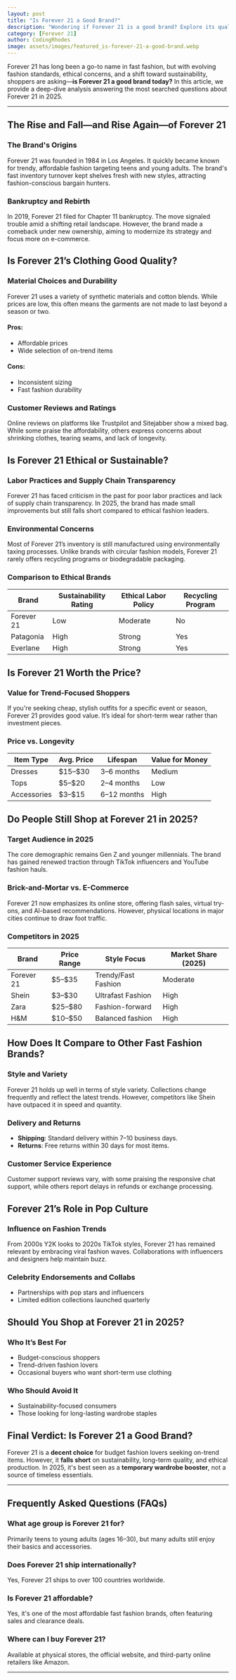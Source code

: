 ```yaml
---
layout: post
title: "Is Forever 21 a Good Brand?"
description: "Wondering if Forever 21 is a good brand? Explore its quality, ethics, pricing, and how it compares to other fast fashion labels in 2025."
category: [Forever 21]
author: CodingRhodes
image: assets/images/featured_is-forever-21-a-good-brand.webp
---
```


Forever 21 has long been a go-to name in fast fashion, but with evolving fashion standards, ethical concerns, and a shift toward sustainability, shoppers are asking—**is Forever 21 a good brand today?** In this article, we provide a deep-dive analysis answering the most searched questions about Forever 21 in 2025.

---

## The Rise and Fall—and Rise Again—of Forever 21

### The Brand's Origins

Forever 21 was founded in 1984 in Los Angeles. It quickly became known for trendy, affordable fashion targeting teens and young adults. The brand's fast inventory turnover kept shelves fresh with new styles, attracting fashion-conscious bargain hunters.

### Bankruptcy and Rebirth

In 2019, Forever 21 filed for Chapter 11 bankruptcy. The move signaled trouble amid a shifting retail landscape. However, the brand made a comeback under new ownership, aiming to modernize its strategy and focus more on e-commerce.

## Is Forever 21’s Clothing Good Quality?

<ins class="adsbygoogle"
     style="display:block"
     data-ad-client="ca-pub-2784742237479601"
     data-ad-slot="3760872290"
     data-ad-format="auto"
     data-full-width-responsive="true"></ins>
<script>
     (adsbygoogle = window.adsbygoogle || []).push({});
</script>

### Material Choices and Durability

Forever 21 uses a variety of synthetic materials and cotton blends. While prices are low, this often means the garments are not made to last beyond a season or two.

#### Pros:

* Affordable prices
* Wide selection of on-trend items

#### Cons:

* Inconsistent sizing
* Fast fashion durability

### Customer Reviews and Ratings

Online reviews on platforms like Trustpilot and Sitejabber show a mixed bag. While some praise the affordability, others express concerns about shrinking clothes, tearing seams, and lack of longevity.

## Is Forever 21 Ethical or Sustainable?

### Labor Practices and Supply Chain Transparency

Forever 21 has faced criticism in the past for poor labor practices and lack of supply chain transparency. In 2025, the brand has made small improvements but still falls short compared to ethical fashion leaders.

### Environmental Concerns

Most of Forever 21’s inventory is still manufactured using environmentally taxing processes. Unlike brands with circular fashion models, Forever 21 rarely offers recycling programs or biodegradable packaging.

### Comparison to Ethical Brands

| Brand      | Sustainability Rating | Ethical Labor Policy | Recycling Program |
| ---------- | --------------------- | -------------------- | ----------------- |
| Forever 21 | Low                   | Moderate             | No                |
| Patagonia  | High                  | Strong               | Yes               |
| Everlane   | High                  | Strong               | Yes               |

## Is Forever 21 Worth the Price?

### Value for Trend-Focused Shoppers

If you're seeking cheap, stylish outfits for a specific event or season, Forever 21 provides good value. It’s ideal for short-term wear rather than investment pieces.

### Price vs. Longevity

| Item Type   | Avg. Price | Lifespan    | Value for Money |
| ----------- | ---------- | ----------- | --------------- |
| Dresses     | \$15–\$30  | 3–6 months  | Medium          |
| Tops        | \$5–\$20   | 2–4 months  | Low             |
| Accessories | \$3–\$15   | 6–12 months | High            |

## Do People Still Shop at Forever 21 in 2025?

### Target Audience in 2025

The core demographic remains Gen Z and younger millennials. The brand has gained renewed traction through TikTok influencers and YouTube fashion hauls.

<ins class="adsbygoogle"
     style="display:block"
     data-ad-client="ca-pub-2784742237479601"
     data-ad-slot="3760872290"
     data-ad-format="auto"
     data-full-width-responsive="true"></ins>
<script>
     (adsbygoogle = window.adsbygoogle || []).push({});
</script>

### Brick-and-Mortar vs. E-Commerce

Forever 21 now emphasizes its online store, offering flash sales, virtual try-ons, and AI-based recommendations. However, physical locations in major cities continue to draw foot traffic.

### Competitors in 2025

| Brand      | Price Range | Style Focus         | Market Share (2025) |
| ---------- | ----------- | ------------------- | ------------------- |
| Forever 21 | \$5–\$35    | Trendy/Fast Fashion | Moderate            |
| Shein      | \$3–\$30    | Ultrafast Fashion   | High                |
| Zara       | \$25–\$80   | Fashion-forward     | High                |
| H\&M       | \$10–\$50   | Balanced fashion    | High                |

## How Does It Compare to Other Fast Fashion Brands?

### Style and Variety

Forever 21 holds up well in terms of style variety. Collections change frequently and reflect the latest trends. However, competitors like Shein have outpaced it in speed and quantity.

### Delivery and Returns

* **Shipping**: Standard delivery within 7–10 business days.
* **Returns**: Free returns within 30 days for most items.

### Customer Service Experience

Customer support reviews vary, with some praising the responsive chat support, while others report delays in refunds or exchange processing.

## Forever 21’s Role in Pop Culture

### Influence on Fashion Trends

From 2000s Y2K looks to 2020s TikTok styles, Forever 21 has remained relevant by embracing viral fashion waves. Collaborations with influencers and designers help maintain buzz.

### Celebrity Endorsements and Collabs

* Partnerships with pop stars and influencers
* Limited edition collections launched quarterly

## Should You Shop at Forever 21 in 2025?

### Who It’s Best For

* Budget-conscious shoppers
* Trend-driven fashion lovers
* Occasional buyers who want short-term use clothing

### Who Should Avoid It

* Sustainability-focused consumers
* Those looking for long-lasting wardrobe staples

## Final Verdict: Is Forever 21 a Good Brand?

<ins class="adsbygoogle"
     style="display:block"
     data-ad-client="ca-pub-2784742237479601"
     data-ad-slot="3760872290"
     data-ad-format="auto"
     data-full-width-responsive="true"></ins>
<script>
     (adsbygoogle = window.adsbygoogle || []).push({});
</script>

Forever 21 is a **decent choice** for budget fashion lovers seeking on-trend items. However, it **falls short** on sustainability, long-term quality, and ethical production. In 2025, it's best seen as a **temporary wardrobe booster**, not a source of timeless essentials.

---

## Frequently Asked Questions (FAQs)

### What age group is Forever 21 for?

Primarily teens to young adults (ages 16–30), but many adults still enjoy their basics and accessories.

### Does Forever 21 ship internationally?

Yes, Forever 21 ships to over 100 countries worldwide.

### Is Forever 21 affordable?

Yes, it's one of the most affordable fast fashion brands, often featuring sales and clearance deals.

### Where can I buy Forever 21?

Available at physical stores, the official website, and third-party online retailers like Amazon.

---


